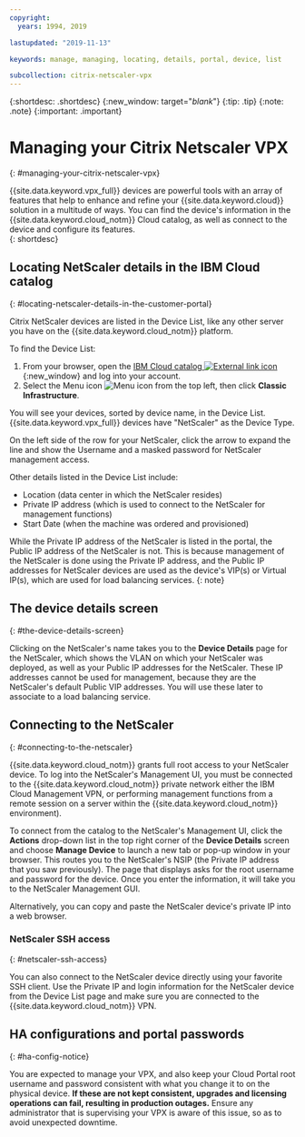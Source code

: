 ```yaml
---
copyright:
  years: 1994, 2019

lastupdated: "2019-11-13"

keywords: manage, managing, locating, details, portal, device, list

subcollection: citrix-netscaler-vpx
---
```


{:shortdesc: .shortdesc}
{:new_window: target="_blank_"}
{:tip: .tip}
{:note: .note}
{:important: .important}

# Managing your Citrix Netscaler VPX
{: #managing-your-citrix-netscaler-vpx}

{{site.data.keyword.vpx_full}} devices are powerful tools with an array of features that help to enhance and refine your {{site.data.keyword.cloud}} solution in a multitude of ways. You can find the device's information in the {{site.data.keyword.cloud_notm}} Cloud catalog, as well as connect to the device and configure its features.  
{: shortdesc}

## Locating NetScaler details in the IBM Cloud catalog
{: #locating-netscaler-details-in-the-customer-portal}

Citrix NetScaler devices are listed in the Device List, like any other server you have on the {{site.data.keyword.cloud_notm}} platform.

To find the Device List:

1. From your browser, open the [IBM Cloud catalog ![External link icon](../../icons/launch-glyph.svg "External link icon")](https://cloud.ibm.com){:new_window} and log into your account.
2. Select the Menu icon ![Menu icon](../../icons/icon_hamburger.svg) from the top left, then click **Classic Infrastructure**.

You will see your devices, sorted by device name, in the Device List. {{site.data.keyword.vpx_full}} devices have "NetScaler" as the Device Type.

On the left side of the row for your NetScaler, click the arrow to expand the line and show the Username and a masked password for NetScaler management access.

Other details listed in the Device List include:

* Location (data center in which the NetScaler resides)
* Private IP address (which is used to connect to the NetScaler for management functions)
* Start Date (when the machine was ordered and provisioned)

While the Private IP address of the NetScaler is listed in the portal, the Public IP address of the NetScaler is not. This is because management of the NetScaler is done using the Private IP address, and the Public IP addresses for NetScaler devices are used as the device's VIP(s) or Virtual IP(s), which are used for load balancing services.
{: note}

## The device details screen
{: #the-device-details-screen}

Clicking on the NetScaler's name takes you to the **Device Details** page for the NetScaler, which shows the VLAN on which your NetScaler was deployed, as well as your Public IP addresses for the NetScaler. These IP addresses cannot be used for management, because they are the NetScaler's default Public VIP addresses. You will use these later to associate to a load balancing service.

## Connecting to the NetScaler
{: #connecting-to-the-netscaler}

{{site.data.keyword.cloud_notm}} grants full root access to your NetScaler device. To log into the NetScaler's Management UI, you must be connected to the {{site.data.keyword.cloud_notm}} private network either the IBM Cloud Management VPN, or performing management functions from a remote session on a server within the {{site.data.keyword.cloud_notm}} environment).

To connect from the catalog to the NetScaler's Management UI, click the **Actions** drop-down list in the top right corner of the **Device Details** screen and choose **Manage Device** to launch a new tab or pop-up window in your browser. This routes you to the NetScaler's NSIP (the Private IP address that you saw previously). The page that displays asks for the root username and password for the device. Once you enter the information, it will take you to the NetScaler Management GUI.

Alternatively, you can copy and paste the NetScaler device's private IP into a web browser.

### NetScaler SSH access
{: #netscaler-ssh-access}

You can also connect to the NetScaler device directly using your favorite SSH client. Use the Private IP and login information for the NetScaler device from the Device List page and make sure you are connected to the {{site.data.keyword.cloud_notm}} VPN.

## HA configurations and portal passwords
{: #ha-config-notice}

You are expected to manage your VPX, and also keep your Cloud Portal root username and password consistent with what you change it to on the physical device. **If these are not kept consistent, upgrades and licensing operations can fail, resulting in production outages.** Ensure any administrator that is supervising your VPX is aware of this issue, so as to avoid unexpected downtime.
